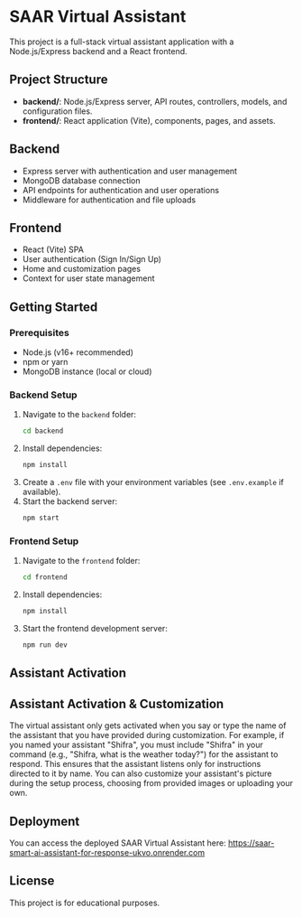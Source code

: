 # SAAR Virtual Assistant

This project is a full-stack virtual assistant application with a Node.js/Express backend and a React frontend.

## Project Structure

- **backend/**: Node.js/Express server, API routes, controllers, models, and configuration files.
- **frontend/**: React application (Vite), components, pages, and assets.

## Backend
- Express server with authentication and user management
- MongoDB database connection
- API endpoints for authentication and user operations
- Middleware for authentication and file uploads

## Frontend
- React (Vite) SPA
- User authentication (Sign In/Sign Up)
- Home and customization pages
- Context for user state management

## Getting Started

### Prerequisites
- Node.js (v16+ recommended)
- npm or yarn
- MongoDB instance (local or cloud)

### Backend Setup
1. Navigate to the `backend` folder:
   ```sh
   cd backend
   ```
2. Install dependencies:
   ```sh
   npm install
   ```
3. Create a `.env` file with your environment variables (see `.env.example` if available).
4. Start the backend server:
   ```sh
   npm start
   ```

### Frontend Setup
1. Navigate to the `frontend` folder:
   ```sh
   cd frontend
   ```
2. Install dependencies:
   ```sh
   npm install
   ```
3. Start the frontend development server:
   ```sh
   npm run dev
   ```



## Assistant Activation
## Assistant Activation & Customization
The virtual assistant only gets activated when you say or type the name of the assistant that you have provided during customization.
For example, if you named your assistant "Shifra", you must include "Shifra" in your command (e.g., "Shifra, what is the weather today?") for the assistant to respond.
This ensures that the assistant listens only for instructions directed to it by name.
You can also customize your assistant's picture during the setup process, choosing from provided images or uploading your own.

## Deployment
You can access the deployed SAAR Virtual Assistant here:
https://saar-smart-ai-assistant-for-response-ukvo.onrender.com
## License
This project is for educational purposes.

